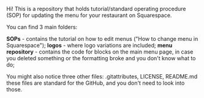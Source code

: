 Hi!
This is a repository that holds tutorial/standard operating procedure (SOP) for updating the menu for your restaurant on Squarespace.

You can find 3 main folders:

**SOPs** - contains the tutorial on how to edit menus ("How to change menu in Squarespace");
**logos** - where logo variations are included;
**menu repository** - contains the code for blocks on the main menu page, in case you deleted something or the formatting broke and you don't know what to do;


You might also notice three other files:
.gitattributes, LICENSE, README.md
 these files are standard for the GitHub, and you don't need to look into those.
